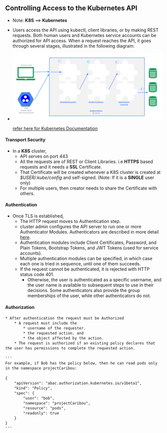 ## Controlling Access to the Kubernetes API
* Note: __K8S__ ==> __Kubernetes__ 
* Users access the API using kubectl, client libraries, or by making REST requests. Both human users and Kubernetes service accounts can be authorized for API access. When a request reaches the API, it goes through several stages, illustrated in the following diagram:
* ![preview](./images/stages.png)

    [refer here for Kubernetes Documentation](https://kubernetes.io/docs/reference/access-authn-authz/controlling-access/)


#### Transport Security

* In a __K8S__ cluster, 
    * API serves on port 443
    * All the requests are of REST or Client Libraries. i.e __HTTPS__ based requests and it needs a __SSL__ Certificate.
    * That Certificate will be created whenever a K8S cluster is created at *$USER/.kube/config* and self-signed. (Note: If it is a __SINGLE__ user only)
    * For multiple users, then creator needs to share the Certificate with others.

#### Authentication

* Once TLS is established,
    * The HTTP request moves to Authentication step.
    * cluster admin configures the API server to run one or more Authenticator Modules. Authenticators are described in more detail [here](https://kubernetes.io/docs/reference/access-authn-authz/authentication/).
    * Authentication modules include Client Certificates, Password, and Plain Tokens, Bootstrap Tokens, and JWT Tokens (used for service accounts).
    * Multiple authentication modules can be specified, in which case each one is tried in sequence, until one of them succeeds.
    * If the request cannot be authenticated, it is rejected with HTTP status code 401.
        * Otherwise, the user is authenticated as a specific username, and the user name is available to subsequent steps to use in their decisions. Some authenticators also provide the group memberships of the user, while other authenticators do not.

#### Authorization

    * After authentication the request must be Authorized
        * A request must include the
            * username of the requester.
            * the requested action. and 
            * the object affected by the action.
        * The request is authorized if an existing policy declares that the user has permissions to complete the requested action.

    '''
    For example, if Bob has the policy below, then he can read pods only in the namespace projectCaribou:

    {
        "apiVersion": "abac.authorization.kubernetes.io/v1beta1",
        "kind": "Policy",
        "spec": {
            "user": "bob",
            "namespace": "projectCaribou",
            "resource": "pods",
            "readonly": true
        }
    }
    '''